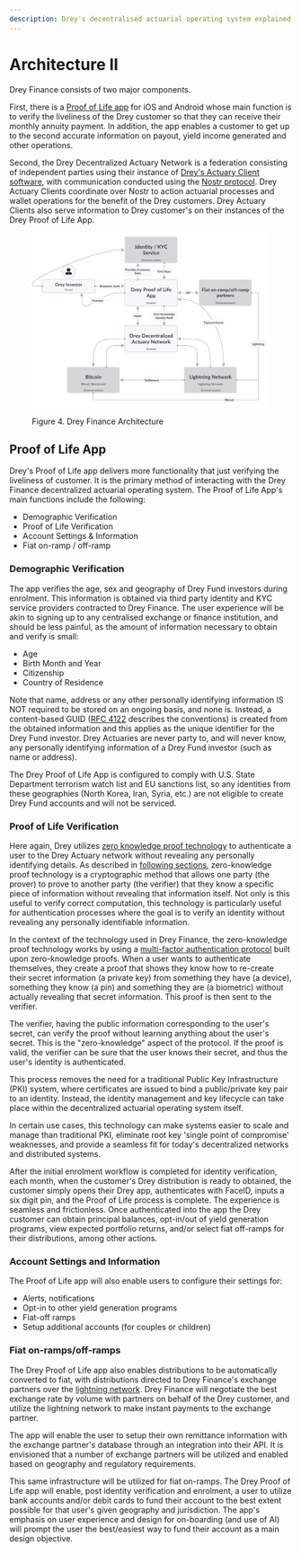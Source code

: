 ```yaml
---
description: Drey's decentralised actuarial operating system explained.
---
```


# Architecture II

Drey Finance consists of two major components.&#x20;

First, there is a [Proof of Life app](architecture-ii.md#proof-of-life-app) for iOS and Android whose main function is to verify the liveliness of the Drey customer so that they can receive their monthly annuity payment. In addition, the app enables a customer to get up to the second accurate information on payout, yield income generated and other operations.&#x20;

Second, the Drey Decentralized Actuary Network is a federation consisting of independent parties using their instance of [Drey's Actuary Client software](architecture-iii.md#drey-actuary-client), with communication conducted using the [Nostr protocol](https://nostr.com/). Drey Actuary Clients coordinate over Nostr to action actuarial processes and wallet operations for the benefit of the Drey customers. Drey Actuary Clients also serve information to Drey customer's on their instances of the Drey Proof of Life App.

<figure><img src="../docs2/.gitbook/assets/Drey Finance - Diagram 1 (Latest)[60].png" alt=""><figcaption><p>Figure 4. Drey Finance Architecture</p></figcaption></figure>

## Proof of Life App

Drey's Proof of Life app delivers more functionality that just verifying the liveliness of customer. It is the primary method of interacting with the Drey Finance decentralized actuarial operating system. The Proof of Life App's main functions include the following:

* Demographic Verification
* Proof of Life Verification
* Account Settings & Information
* Fiat on-ramp / off-ramp

### Demographic Verification

The app verifies the age, sex and geography of Drey Fund investors during enrolment. This information is obtained via third party identity and KYC service providers contracted to Drey Finance. The user experience will be akin to signing up to any centralised exchange or finance institution, and should be less painful, as the amount of information necessary to obtain and verify is small:

* Age
* Birth Month and Year
* Citizenship
* Country of Residence

Note that name, address or any other personally identifying information IS NOT required to be stored on an ongoing basis, and none is. Instead, a content-based GUID ([RFC 4122](http://www.ietf.org/rfc/rfc4122.txt) describes the conventions) is created from the obtained information and this applies as the unique identifier for the Drey Fund investor. Drey Actuaries are never party to, and will never know, any personally identifying information of a Drey Fund investor (such as name or address).

The Drey Proof of Life App is configured to comply with U.S. State Department terrorism watch list and EU sanctions list, so any identities from these geographies (North Korea, Iran, Syria, etc.) are not eligible to create Drey Fund accounts and will not be serviced.

### Proof of Life Verification

Here again, Drey utilizes [zero knowledge proof technology](https://en.wikipedia.org/wiki/Zero-knowledge\_proof) to authenticate a user to the Drey Actuary network without revealing any personally identifying details. As described in [following sections](cryptography-overview.md), zero-knowledge proof technology is a cryptographic method that allows one party (the prover) to prove to another party (the verifier) that they know a specific piece of information without revealing that information itself. Not only is this useful to verify correct computation, this technology is particularly useful for authentication processes where the goal is to verify an identity without revealing any personally identifiable information.

In the context of the technology used in Drey Finance, the zero-knowledge proof technology works by using a [multi-factor authentication protocol](https://milagro.apache.org/docs/milagro-protocols/) built upon zero-knowledge proofs. When a user wants to authenticate themselves, they create a proof that shows they know how to re-create their secret information (a private key) from something they have (a device), something they know (a pin) and something they are (a biometric) without actually revealing that secret information. This proof is then sent to the verifier.

The verifier, having the public information corresponding to the user's secret, can verify the proof without learning anything about the user's secret. This is the "zero-knowledge" aspect of the protocol. If the proof is valid, the verifier can be sure that the user knows their secret, and thus the user's identity is authenticated.

This process removes the need for a traditional Public Key Infrastructure (PKI) system, where certificates are issued to bind a public/private key pair to an identity. Instead, the identity management and key lifecycle can take place within the decentralized actuarial operating system itself.

In certain use cases, this technology can make systems easier to scale and manage than traditional PKI, eliminate root key 'single point of compromise' weaknesses, and provide a seamless fit for today's decentralized networks and distributed systems.

After the initial enrolment workflow is completed for identity verification, each month, when the customer's Drey distribution is ready to obtained, the customer simply opens their Drey app, authenticates with FaceID, inputs a six digit pin, and the Proof of Life process is complete. The experience is seamless and frictionless. Once authenticated into the app the Drey customer can obtain principal balances, opt-in/out of yield generation programs, view expected portfolio returns,   and/or select fiat off-ramps for their distributions, among other actions.

### Account Settings and Information

The Proof of Life app will also enable users to configure their settings for:

* Alerts, notifications&#x20;
* Opt-in to other yield generation programs
* Fiat-off ramps
* Setup additional accounts (for couples or children)

### Fiat on-ramps/off-ramps

The Drey Proof of Life app also enables distributions to be automatically converted to fiat, with distributions directed to Drey Finance's exchange partners over the [lightning network](https://lightning.network/). Drey Finance will negotiate the best exchange rate by volume with partners on behalf of the Drey customer, and utilize the lightning network to make instant payments to the exchange partner.&#x20;

The app will enable the user to setup their own remittance information with the exchange partner's database through an integration into their API. It is envisioned that a number of exchange partners will be utilized and enabled based on geography and regulatory requirements.

This same infrastructure will be utilized for fiat on-ramps. The Drey Proof of Life app will enable, post identity verification and enrolment, a user to utilize bank accounts and/or debit cards to fund their account to the best extent possible for that user's given geography and jurisdiction. The app's emphasis on user experience and design for on-boarding (and use of AI) will prompt the user the best/easiest way to fund their account as a main design objective.



